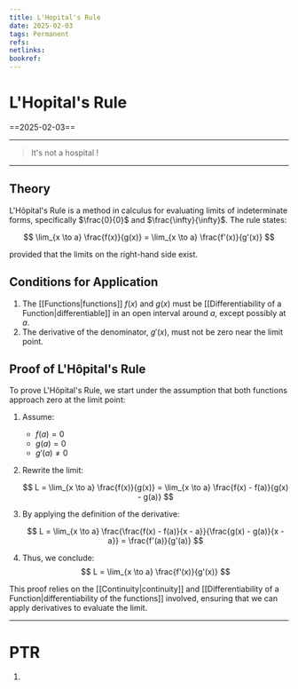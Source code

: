 ```yaml
---
title: L'Hopital's Rule
date: 2025-02-03
tags: Permanent
refs:
netlinks:
bookref:
---
```

# L'Hopital's Rule

==2025-02-03==

---

> It's not a hospital !

---

## Theory

L'Hôpital's Rule is a method in calculus for evaluating limits of indeterminate forms, specifically $\frac{0}{0}$ and $\frac{\infty}{\infty}$. The rule states:

$$
\lim_{x \to a} \frac{f(x)}{g(x)} = \lim_{x \to a} \frac{f'(x)}{g'(x)}
$$

provided that the limits on the right-hand side exist.

## Conditions for Application

1. The [[Functions|functions]] $f(x)$ and $g(x)$ must be [[Differentiability of a Function|differentiable]] in an open interval around $a$, except possibly at $a$.
2. The derivative of the denominator, $g'(x)$, must not be zero near the limit point.

## Proof of L'Hôpital's Rule

To prove L'Hôpital's Rule, we start under the assumption that both functions approach zero at the limit point:

1. Assume:

   - $f(a) = 0$
   - $g(a) = 0$
   - $g'(a) \neq 0$

2. Rewrite the limit:

   $$
   L = \lim_{x \to a} \frac{f(x)}{g(x)} = \lim_{x \to a} \frac{f(x) - f(a)}{g(x) - g(a)}
   $$

3. By applying the definition of the derivative:

   $$
   L = \lim_{x \to a} \frac{\frac{f(x) - f(a)}{x - a}}{\frac{g(x) - g(a)}{x - a}} = \frac{f'(a)}{g'(a)}
   $$

4. Thus, we conclude:
   $$
   L = \lim_{x \to a} \frac{f'(x)}{g'(x)}
   $$

This proof relies on the [[Continuity|continuity]] and [[Differentiability of a Function|differentiability of the functions]] involved, ensuring that we can apply derivatives to evaluate the limit.

---

# PTR

1.
